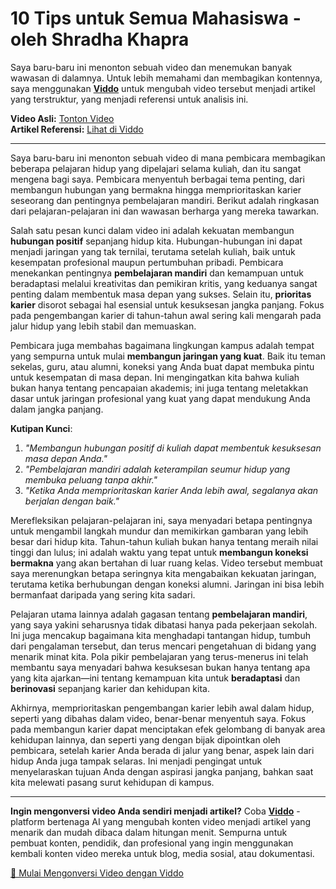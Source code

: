 # 10 Tips untuk Semua Mahasiswa - oleh Shradha Khapra

Saya baru-baru ini menonton sebuah video dan menemukan banyak wawasan di dalamnya. Untuk lebih memahami dan membagikan kontennya, saya menggunakan **[Viddo](https://viddo.pro/)** untuk mengubah video tersebut menjadi artikel yang terstruktur, yang menjadi referensi untuk analisis ini.

**Video Asli:** [Tonton Video](https://www.youtube.com/watch?v=HTnYadnefBA)  
**Artikel Referensi:** [Lihat di Viddo](https://viddo.pro/zh/video-result/69e50c1b-69c2-4600-9764-a15032be19bc)

---

Saya baru-baru ini menonton sebuah video di mana pembicara membagikan beberapa pelajaran hidup yang dipelajari selama kuliah, dan itu sangat mengena bagi saya. Pembicara menyentuh berbagai tema penting, dari membangun hubungan yang bermakna hingga memprioritaskan karier seseorang dan pentingnya pembelajaran mandiri. Berikut adalah ringkasan dari pelajaran-pelajaran ini dan wawasan berharga yang mereka tawarkan.

Salah satu pesan kunci dalam video ini adalah kekuatan membangun **hubungan positif** sepanjang hidup kita. Hubungan-hubungan ini dapat menjadi jaringan yang tak ternilai, terutama setelah kuliah, baik untuk kesempatan profesional maupun pertumbuhan pribadi. Pembicara menekankan pentingnya **pembelajaran mandiri** dan kemampuan untuk beradaptasi melalui kreativitas dan pemikiran kritis, yang keduanya sangat penting dalam membentuk masa depan yang sukses. Selain itu, **prioritas karier** disorot sebagai hal esensial untuk kesuksesan jangka panjang. Fokus pada pengembangan karier di tahun-tahun awal sering kali mengarah pada jalur hidup yang lebih stabil dan memuaskan.

Pembicara juga membahas bagaimana lingkungan kampus adalah tempat yang sempurna untuk mulai **membangun jaringan yang kuat**. Baik itu teman sekelas, guru, atau alumni, koneksi yang Anda buat dapat membuka pintu untuk kesempatan di masa depan. Ini mengingatkan kita bahwa kuliah bukan hanya tentang pencapaian akademis; ini juga tentang meletakkan dasar untuk jaringan profesional yang kuat yang dapat mendukung Anda dalam jangka panjang.

**Kutipan Kunci**:
1. *"Membangun hubungan positif di kuliah dapat membentuk kesuksesan masa depan Anda."*
2. *"Pembelajaran mandiri adalah keterampilan seumur hidup yang membuka peluang tanpa akhir."*
3. *"Ketika Anda memprioritaskan karier Anda lebih awal, segalanya akan berjalan dengan baik."*

Merefleksikan pelajaran-pelajaran ini, saya menyadari betapa pentingnya untuk mengambil langkah mundur dan memikirkan gambaran yang lebih besar dari hidup kita. Tahun-tahun kuliah bukan hanya tentang meraih nilai tinggi dan lulus; ini adalah waktu yang tepat untuk **membangun koneksi bermakna** yang akan bertahan di luar ruang kelas. Video tersebut membuat saya merenungkan betapa seringnya kita mengabaikan kekuatan jaringan, terutama ketika berhubungan dengan koneksi alumni. Jaringan ini bisa lebih bermanfaat daripada yang sering kita sadari.

Pelajaran utama lainnya adalah gagasan tentang **pembelajaran mandiri**, yang saya yakini seharusnya tidak dibatasi hanya pada pekerjaan sekolah. Ini juga mencakup bagaimana kita menghadapi tantangan hidup, tumbuh dari pengalaman tersebut, dan terus mencari pengetahuan di bidang yang menarik minat kita. Pola pikir pembelajaran yang terus-menerus ini telah membantu saya menyadari bahwa kesuksesan bukan hanya tentang apa yang kita ajarkan—ini tentang kemampuan kita untuk **beradaptasi** dan **berinovasi** sepanjang karier dan kehidupan kita.

Akhirnya, memprioritaskan pengembangan karier lebih awal dalam hidup, seperti yang dibahas dalam video, benar-benar menyentuh saya. Fokus pada membangun karier dapat menciptakan efek gelombang di banyak area kehidupan lainnya, dan seperti yang dengan bijak dipointkan oleh pembicara, setelah karier Anda berada di jalur yang benar, aspek lain dari hidup Anda juga tampak selaras. Ini menjadi pengingat untuk menyelaraskan tujuan Anda dengan aspirasi jangka panjang, bahkan saat kita melewati pasang surut kehidupan di kampus.

---

**Ingin mengonversi video Anda sendiri menjadi artikel?** Coba **[Viddo](https://viddo.pro/)** - platform bertenaga AI yang mengubah konten video menjadi artikel yang menarik dan mudah dibaca dalam hitungan menit. Sempurna untuk pembuat konten, pendidik, dan profesional yang ingin menggunakan kembali konten video mereka untuk blog, media sosial, atau dokumentasi.

[🚀 Mulai Mengonversi Video dengan Viddo](https://viddo.pro/)